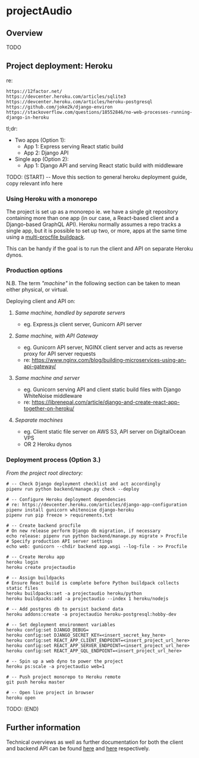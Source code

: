 # projectAudio

## Overview

TODO

## Project deployment: Heroku

re:

```links
https://12factor.net/
https://devcenter.heroku.com/articles/sqlite3
https://devcenter.heroku.com/articles/heroku-postgresql
https://github.com/joke2k/django-environ
https://stackoverflow.com/questions/18552846/no-web-processes-running-django-in-heroku
```

tl;dr:

- Two apps (Option 1):
  - App 1: Express serving React static build
  - App 2: Django API
- Single app (Option 2):
  - App 1: Django API and serving React static build with middleware

TODO: (START) -- Move this section to general heroku deployment guide, copy
relevant info here

### Using Heroku with a monorepo

The project is set up as a monorepo ie. we have a single git repository
containing more than one app (in our case, a React-based client and a
Django-based GraphQL API). Heroku normally assumes a repo tracks a single app,
but it is possible to set up two, or more, apps at the same time using a
[multi-procfile
buildpack](https://elements.heroku.com/buildpacks/heroku/heroku-buildpack-multi-procfile).

This can be handy if the goal is to run the client and API on separate Heroku
dynos.

### Production options

N.B. The term _"machine"_ in the following section can be taken to mean either
physical, or virtual.

Deploying client and API on:

1. _Same machine, handled by separate servers_

   - eg. Express.js client server, Gunicorn API server

2. _Same machine, with API Gateway_

   - eg. Gunicorn API server, NGINX client server and acts as reverse proxy for
     API server requests
   - re: <https://www.nginx.com/blog/building-microservices-using-an-api-gateway/>

3. _Same machine and server_

   - eg. Gunicorn serving API and client static build files with Django
     WhiteNoise middleware
   - re: <https://librenepal.com/article/django-and-create-react-app-together-on-heroku/>

4. _Separate machines_
   - eg. Client static file server on AWS S3, API server on DigitalOcean VPS
   - OR 2 Heroku dynos

### Deployment process (Option 3.)

_From the project root directory:_

```shell
# -- Check Django deployment checklist and act accordingly
pipenv run python backend/manage.py check --deploy

# -- Configure Heroku deployment dependencies
# re: https://devcenter.heroku.com/articles/django-app-configuration
pipenv install gunicorn whitenoise django-heroku
pipenv run pip freeze > requirements.txt

# -- Create backend procfile
# On new release perform Django db migration, if necessary
echo release: pipenv run python backend/manage.py migrate > Procfile
# Specify production API server settings
echo web: gunicorn --chdir backend app.wsgi --log-file - >> Procfile

# -- Create Heroku app
heroku login
heroku create projectaudio

# -- Assign buildpacks
# Ensure React build is complete before Python buildpack collects static files
heroku buildpacks:set -a projectaudio heroku/python
heroku buildpacks:add -a projectaudio --index 1 heroku/nodejs

# -- Add postgres db to persist backend data
heroku addons:create -a projectaudio heroku-postgresql:hobby-dev

# -- Set deployment environment variables
heroku config:set DJANGO_DEBUG=
heroku config:set DJANGO_SECRET_KEY=<insert_secret_key_here>
heroku config:set REACT_APP_CLIENT_ENDPOINT=<insert_project_url_here>
heroku config:set REACT_APP_SERVER_ENDPOINT=<insert_project_url_here>
heroku config:set REACT_APP_GQL_ENDPOINT=<insert_project_url_here>

# -- Spin up a web dyno to power the project
heroku ps:scale -a projectaudio web=1

# -- Push project monorepo to Heroku remote
git push heroku master

# -- Open live project in browser
heroku open
```

TODO: (END)

## Further information

Technical overviews as well as further documentation for both the client and
backend API can be found [here](client/README.md) and [here](backend/README.md)
respectively.
